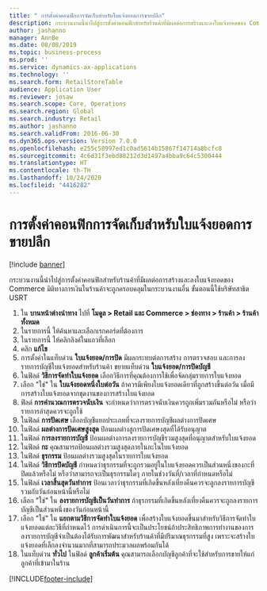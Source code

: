 ```yaml
---
title: " การตั้งค่าคอนฟิกการจัดเก็บสำหรับใบแจ้งยอดการขายปลีก"
description: กระบวนงานนี้นำไปสู่การตั้งค่าคอนฟิกสำหรับร้านค้าที่มีผลต่อการสร้างและลงใบแจ้งยอดของ Commerce
author: jashanno
manager: AnnBe
ms.date: 08/08/2019
ms.topic: business-process
ms.prod: ''
ms.service: dynamics-ax-applications
ms.technology: ''
ms.search.form: RetailStoreTable
audience: Application User
ms.reviewer: josaw
ms.search.scope: Core, Operations
ms.search.region: Global
ms.search.industry: Retail
ms.author: jashanno
ms.search.validFrom: 2016-06-30
ms.dyn365.ops.version: Version 7.0.0
ms.openlocfilehash: e255c58997ed1c0ad5614b15867f14714a8bcfc8
ms.sourcegitcommit: 4c6d31f3ebd88212d3d1497a4bba9c64c5300444
ms.translationtype: HT
ms.contentlocale: th-TH
ms.lasthandoff: 10/24/2020
ms.locfileid: "4416282"
---
```

# <a name="store-configurations-for-retail-statements"></a> การตั้งค่าคอนฟิกการจัดเก็บสำหรับใบแจ้งยอดการขายปลีก

[!include [banner](../includes/banner.md)]

กระบวนงานนี้นำไปสู่การตั้งค่าคอนฟิกสำหรับร้านค้าที่มีผลต่อการสร้างและลงใบแจ้งยอดของ Commerce มิติทางการเงินในร้านค้าจะถูกครอบคลุมในกระบวนงานอื่น ขั้นตอนนี้ใช้บริษัทสาธิต USRT

1. ใน **บานหน้าต่างนำทาง** ไปที่ **โมดูล > Retail และ Commerce > ช่องทาง > ร้านค้า > ร้านค้าทั้งหมด**
2. ในรายการนี้ ให้ค้นหาและเลือกเรกคอร์ดที่ต้องการ
3. ในรายการนี้ ให้คลิกลิงค์ในแถวที่เลือก
4. คลิก **แก้ไข**
5. การตั้งค่าในแท็บด่วน **ใบแจ้งยอด/การปิด** มีผลกระทบต่อการสร้าง การตรวจสอบ และการลงรายการบัญชีใบแจ้งยอดสำหรับร้านค้า ขยายแท็บด่วน **ใบแจ้งยอด/การปิดบัญชี**  
6. ในฟิลด์ **วิธีการจัดทำใบแจ้งยอด** เลือกวิธีการที่คุณต้องการใช้เพื่อจัดกลุ่มรายการใบแจ้งยอด  
7. เลือก "ใช่" ใน **ใบแจ้งยอดหนึ่งใบต่อวัน** ถ้าควรมีเพียงใบแจ้งยอดเดียวที่ถูกสร้างขึ้นต่อวัน เมื่อมีการสร้างใบแจ้งยอดจากชุดงานของการสร้างใบแจ้งยอด  
8. ฟิลด์ **การคำนวณการตรวจนับเงิน** จะกำหนดว่าการตรวจนับเงินควรถูกเพิ่มรวมกันหรือไม่ หรือว่ารายการล่าสุดควรจะถูกใช้  
9. ในฟิลด์ **การปัดเศษ** เลือกบัญชีแยกประเภทที่จะลงรายการบัญชีผลต่างการปัดเศษ  
10. ในฟิลด์ **ผลต่างการปัดเศษสูงสุด** ป้อนผลต่างสูการปัดเศษงสุดที่ได้รับอนุญาต
11. ในฟิลด์ **การลงรายการบัญชี** ป้อนผลต่างการลงรายการบัญชีรวมสูงสุดที่อนุญาตสำหรับใบแจ้งยอด
12. ในฟิลด์ **กะ** คุณสามารถป้อนผลต่างรวมสูงสุดภายในกะในใบแจ้งยอด  
13. ในฟิลด์ **ธุรกรรม** ป้อนผลต่างรวมสูงสุดในรายการใบแจ้งยอด  
14. ในฟิลด์ **วิธีการปิดบัญชี** กำหนดว่าธุรกรรมที่จะถูกรวมอยู่ในใบแจ้งยอดควรเป็นส่วนหนึ่งของกะที่ปิดแล้วหรือไม่ หรือว่าสามารถจะเป็นธุรกรรมใดๆ ภายในช่วงวันที่/เวลาที่กำหนดหรือไม่  
15. ในฟิลด์ **เวลาสิ้นสุดวันทำการ** ป้อนเวลาว่าธุรกรรมที่เกิดขึ้นหลังเที่ยงคืนควรจะถูกลงรายการบัญชีรวมกับวันก่อนหน้านี้หรือไม่  
16. เลือก "ใช่" ใน **ลงรายการบัญชีเป็นวันทำการ** ถ้าธุรกรรมที่เกิดขึ้นหลังเที่ยงคืนควรจะถูกลงรายการบัญชีเป็นส่วนหนึ่งของวันก่อนหน้านี้  
17. เลือก "ใช่" ใน **แยกตามวิธีการจัดทำใบแจ้งยอด** เพื่อสร้างใบแจ้งยอดขึ้นมาสำหรับวิธีการจัดทำใบแจ้งยอดแต่ละวิธีที่กำหนดไว้ การดำเนินการนี้จะเป็นประโยชน์ถ้าประสิทธิภาพการทำงานของการลงรายการบัญชีจำเป็นต้องได้รับการพัฒนาสำหรับร้านค้าที่มีปริมาณธุรกรรมที่สูง เพราะจะสร้างใบแจ้งยอดที่เล็กลงจำนวนมากที่สามารถประมวลผลพร้อมกันได้  
18. ในแท็บด่วน **ทั่วไป** ในฟิลด์ **ลูกค้าเริ่มต้น** คุณสามารถเลือกบัญชีลูกค้าที่จะใช้สำหรับการขายให้แก่ลูกค้าที่เข้ามาในร้าน  



[!INCLUDE[footer-include](../../includes/footer-banner.md)]